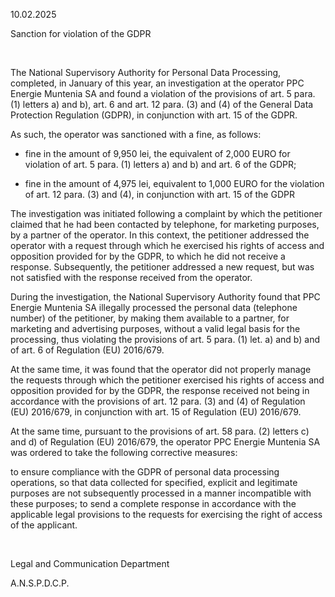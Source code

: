 10.02.2025

Sanction for violation of the GDPR

 

The National Supervisory Authority for Personal Data Processing, completed, in January of this year, an investigation at the operator PPC Energie Muntenia SA and found a violation of the provisions of art. 5 para. (1) letters a) and b), art. 6 and art. 12 para. (3) and (4) of the General Data Protection Regulation (GDPR), in conjunction with art. 15 of the GDPR.

As such, the operator was sanctioned with a fine, as follows:

- fine in the amount of 9,950 lei, the equivalent of 2,000 EURO for violation of art. 5 para. (1) letters a) and b) and art. 6 of the GDPR;

- fine in the amount of 4,975 lei, equivalent to 1,000 EURO for the violation of art. 12 para. (3) and (4), in conjunction with art. 15 of the GDPR

The investigation was initiated following a complaint by which the petitioner claimed that he had been contacted by telephone, for marketing purposes, by a partner of the operator. In this context, the petitioner addressed the operator with a request through which he exercised his rights of access and opposition provided for by the GDPR, to which he did not receive a response. Subsequently, the petitioner addressed a new request, but was not satisfied with the response received from the operator.

During the investigation, the National Supervisory Authority found that PPC Energie Muntenia SA illegally processed the personal data (telephone number) of the petitioner, by making them available to a partner, for marketing and advertising purposes, without a valid legal basis for the processing, thus violating the provisions of art. 5 para. (1) let. a) and b) and of art. 6 of Regulation (EU) 2016/679.

At the same time, it was found that the operator did not properly manage the requests through which the petitioner exercised his rights of access and opposition provided for by the GDPR, the response received not being in accordance with the provisions of art. 12 para. (3) and (4) of Regulation (EU) 2016/679, in conjunction with art. 15 of Regulation (EU) 2016/679.

At the same time, pursuant to the provisions of art. 58 para. (2) letters c) and d) of Regulation (EU) 2016/679, the operator PPC Energie Muntenia SA was ordered to take the following corrective measures:

to ensure compliance with the GDPR of personal data processing operations, so that data collected for specified, explicit and legitimate purposes are not subsequently processed in a manner incompatible with these purposes; to send a complete response in accordance with the applicable legal provisions to the requests for exercising the right of access of the applicant.

                                                                                                         

Legal and Communication Department

A.N.S.P.D.C.P.
